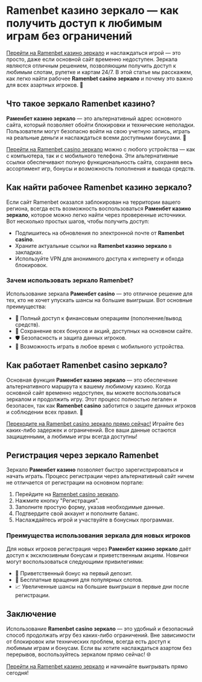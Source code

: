 # Ramenbet казино зеркало — как получить доступ к любимым играм без ограничений

[Перейти на Ramenbet казино зеркало](https://get.saltyram.com/ru/registration?apkpop=0&partner=p24970p3296034p5526) и наслаждаться игрой — это просто, даже если основной сайт временно недоступен. Зеркала являются отличным решением, позволяющим получить доступ к любимым слотам, рулетке и картам 24/7. В этой статье мы расскажем, как легко найти рабочее **Ramenbet casino зеркало** и почему это важно для всех азартных игроков. 🎰

## Что такое зеркало Ramenbet казино?

**Раменбет казино зеркало** — это альтернативный адрес основного сайта, который позволяет обойти блокировки и технические неполадки. Пользователи могут безопасно войти на свою учетную запись, играть на реальные деньги и наслаждаться всеми доступными бонусами. 🚀

[Перейти на Ramenbet casino зеркало](https://get.saltyram.com/ru/registration?apkpop=0&partner=p24970p3296034p5526) можно с любого устройства — как с компьютера, так и с мобильного телефона. Эти альтернативные ссылки обеспечивают полную функциональность сайта, сохраняя весь ассортимент игр, бонусы и возможность пополнения и вывода средств. 

## Как найти рабочее Ramenbet казино зеркало?

Если сайт Ramenbet оказался заблокирован на территории вашего региона, всегда есть возможность воспользоваться **Раменбет казино зеркало**, которое можно легко найти через проверенные источники. Вот несколько простых шагов, чтобы получить доступ:

- Подпишитесь на обновления по электронной почте от **Ramenbet casino**.
- Храните актуальные ссылки на **Ramenbet казино зеркало** в закладках.
- Используйте VPN для анонимного доступа к интернету и обхода блокировок.

### Зачем использовать зеркало Ramenbet?

Использование зеркала **Раменбет casino** — это отличное решение для тех, кто не хочет упускать шансы на большие выигрыши. Вот основные преимущества:

- 💸 Полный доступ к финансовым операциям (пополнение/вывод средств).
- 🎁 Сохранение всех бонусов и акций, доступных на основном сайте.
- 🛡️ Безопасность и защита данных игроков.
- 📱 Возможность играть в любое время с мобильного устройства.

## Как работает Ramenbet casino зеркало?

Основная функция **Раменбет казино зеркало** — это обеспечение альтернативного маршрута к вашему любимому казино. Когда основной сайт временно недоступен, вы можете воспользоваться зеркалом и продолжить игру. Этот процесс полностью легален и безопасен, так как **Ramenbet casino** заботится о защите данных игроков и соблюдении всех правил. 🌟

[Переходите на Ramenbet casino зеркало прямо сейчас!](https://get.saltyram.com/ru/registration?apkpop=0&partner=p24970p3296034p5526) Играйте без каких-либо задержек и ограничений. Все ваши данные остаются защищенными, а любимые игры всегда доступны!

## Регистрация через зеркало Ramenbet

Зеркало **Раменбет казино** позволяет быстро зарегистрироваться и начать играть. Процесс регистрации через альтернативный сайт ничем не отличается от регистрации на основном портале:

1. Перейдите на [Ramenbet casino зеркало](https://get.saltyram.com/ru/registration?apkpop=0&partner=p24970p3296034p5526).
2. Нажмите кнопку "Регистрация".
3. Заполните простую форму, указав необходимые данные.
4. Подтвердите свой аккаунт и пополните баланс.
5. Наслаждайтесь игрой и участвуйте в бонусных программах.

### Преимущества использования зеркала для новых игроков

Для новых игроков регистрация через **Раменбет казино зеркало** даёт доступ к эксклюзивным бонусам и приветственным акциям. Новички могут воспользоваться следующими привилегиями:

- 🎁 Приветственный бонус на первый депозит.
- 🔄 Бесплатные вращения для популярных слотов.
- 📈 Увеличенные шансы на большие выигрыши в первые дни после регистрации.

## Заключение

Использование **Ramenbet casino зеркало** — это удобный и безопасный способ продолжать игру без каких-либо ограничений. Вне зависимости от блокировок или технических проблем, всегда есть доступ к любимым играм и бонусам. Если вы хотите наслаждаться азартом без перерывов, воспользуйтесь зеркалом прямо сейчас! 🌐

[Перейти на Ramenbet казино зеркало](https://get.saltyram.com/ru/registration?apkpop=0&partner=p24970p3296034p5526) и начинайте выигрывать прямо сегодня!
